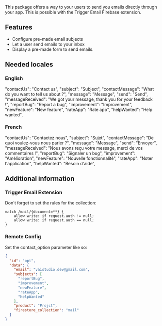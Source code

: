 This package offers a way to your users to send you emails directly through your app.
This is possible with the Trigger Email Firebase extension.

## Features

- Configure pre-made email subjects
- Let a user send emails to your inbox
- Display a pre-made form to send emails.

## Needed locales
### English
"contactUs": "Contact us",
"subject": "Subject",
"contactMessage": "What do you want to tell us about ?",
"message": "Message",
"send": "Send",
"messageReceived": "We got your message, thank you for your feedback !",
"reportBug": "Report a bug",
"improvement": "Improvement",
"newFeature": "New feature",
"rateApp": "Rate app",
"helpWanted": "Help wanted",
### French
"contactUs": "Contactez nous",
"subject": "Sujet",
"contactMessage": "De quoi voulez-vous nous parler ?",
"message": "Message",
"send": "Envoyer",
"messageReceived": "Nous avons reçu votre message, merci de vos commentaires !",
"reportBug": "Signaler un bug",
"improvement": "Amélioration",
"newFeature": "Nouvelle fonctionnalité",
"rateApp": "Noter l'application",
"helpWanted": "Besoin d'aide",

## Additional information

### Trigger Email Extension
Don't forget to set the rules for the collection:
```
match /mail/{document=**} {
    allow write: if request.auth != null;
    allow write: if request.auth == null;
}
```

### Remote Config
Set the contact_option parameter like so:
```json
{
  "id": "opt",
  "data": {
    "email": "vaistudio.dev@gmail.com",
    "subjects": [
      "reportBug",
      "improvement",
      "newFeature",
      "rateApp",
      "helpWanted"
    ],
    "product": "Projct",
    "firestore_collection": "mail"
  }
}
```
